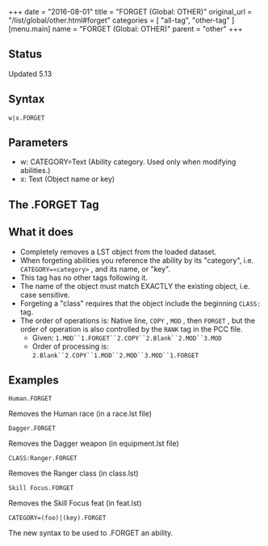 +++
date = "2016-08-01"
title = "FORGET (Global: OTHER)"
original_url = "/list/global/other.html#forget"
categories = [ "all-tag", "other-tag" ]
[menu.main]
    name = "FORGET (Global: OTHER)"
    parent = "other"
+++

## Status

Updated 5.13

## Syntax

`w|x.FORGET`

## Parameters

-   w: CATEGORY=Text (Ability category. Used only when
    modifying abilities.)
-   x: Text (Object name or key)



The .FORGET Tag
---------------

What it does
------------

-   Completely removes a LST object from the loaded dataset.
-   When forgeting abilities you reference the ability by its
    "category", i.e. `CATEGORY=<category>` , and its name, or "key".
-   This tag has no other tags following it.
-   The name of the object must match EXACTLY the existing object, i.e.
    case sensitive.
-   Forgeting a "class" requires that the object include the beginning
    `CLASS:` tag.
-   The order of operations is: Native line, `COPY` , `MOD` , then
    `FORGET` , but the order of operation is also controlled by the
    `RANK` tag in the PCC file.
    -   Given: `1.MOD``1.FORGET``2.COPY``2.Blank``2.MOD``3.MOD`
    -   Order of processing is:
        `2.Blank``2.COPY``1.MOD``2.MOD``3.MOD``1.FORGET`

Examples
--------

`Human.FORGET`

Removes the Human race (in a race.lst file)

`Dagger.FORGET`

Removes the Dagger weapon (in equipment.lst file)

`CLASS:Ranger.FORGET`

Removes the Ranger class (in class.lst)

`Skill Focus.FORGET`

Removes the Skill Focus feat (in feat.lst)

`CATEGORY=(foo)|(key).FORGET`

The new syntax to be used to .FORGET an ability.

